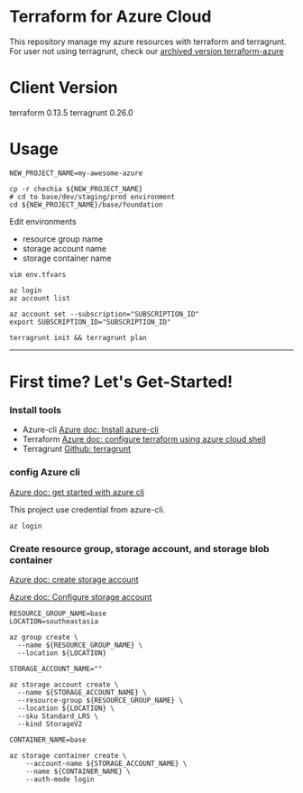 Terraform for Azure Cloud
===

This repository manage my azure resources with terraform and terragrunt. For user not using terragrunt, check our [archived version terraform-azure](archived/azure/README.md)

# Client Version

terraform
  0.13.5
terragrunt
  0.26.0

# Usage

```
NEW_PROJECT_NAME=my-awesome-azure

cp -r chechia ${NEW_PROJECT_NAME}
# cd to base/dev/staging/prod environment
cd ${NEW_PROJECT_NAME}/base/foundation
```

Edit environments
- resource group name
- storage account name
- storage container name
```
vim env.tfvars

az login
az account list

az account set --subscription="SUBSCRIPTION_ID"
export SUBSCRIPTION_ID="SUBSCRIPTION_ID"

terragrunt init && terragrunt plan
```

---

# First time? Let's Get-Started!

### Install tools

- Azure-cli [Azure doc: Install azure-cli](https://docs.microsoft.com/en-us/cli/azure/install-azure-cli?WT.mc_id=AZ-MVP-5003985)
- Terraform [Azure doc: configure terraform using azure cloud shell](https://docs.microsoft.com/en-us/azure/developer/terraform/get-started-cloud-shell?WT.mc_id=AZ-MVP-5003985)
- Terragrunt [Github: terragrunt](https://github.com/gruntwork-io/terragrunt)

### config Azure cli

[Azure doc: get started with azure cli](https://docs.microsoft.com/en-us/cli/azure/get-started-with-azure-cli?WT.mc_id=AZ-MVP-5003985)

This project use credential from azure-cli.
```
az login
```

### Create resource group, storage account, and storage blob container

[Azure doc: create storage account](https://docs.microsoft.com/en-us/azure/storage/common/storage-account-create?WT.mc_id=AZ-MVP-5003985&tabs=azure-cli#create-a-storage-account-1)

[Azure doc: Configure storage account](https://docs.microsoft.com/en-us/azure/developer/terraform/store-state-in-azure-storage?WT.mc_id=AZ-MVP-5003985#configure-storage-account)

```
RESOURCE_GROUP_NAME=base
LOCATION=southeastasia

az group create \
  --name ${RESOURCE_GROUP_NAME} \
  --location ${LOCATION}

STORAGE_ACCOUNT_NAME=""

az storage account create \
  --name ${STORAGE_ACCOUNT_NAME} \
  --resource-group ${RESOURCE_GROUP_NAME} \
  --location ${LOCATION} \
  --sku Standard_LRS \
  --kind StorageV2

CONTAINER_NAME=base

az storage container create \
    --account-name ${STORAGE_ACCOUNT_NAME} \
    --name ${CONTAINER_NAME} \
    --auth-mode login
```
